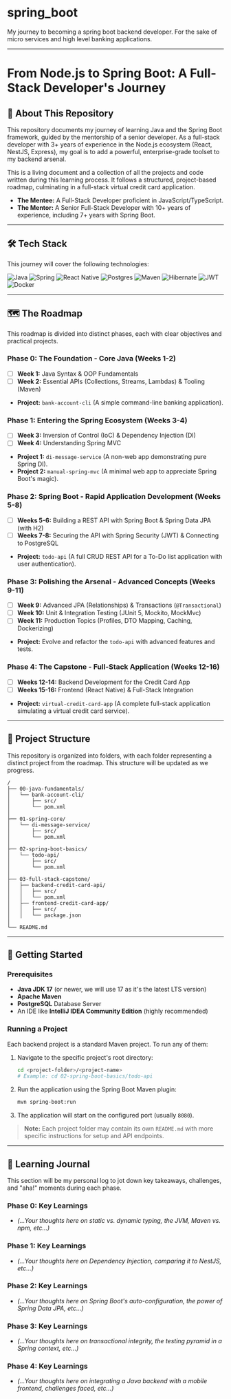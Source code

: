 # spring_boot
My journey to becoming a spring boot backend developer. For the sake of micro services and high level banking applications.

---

# From Node.js to Spring Boot: A Full-Stack Developer's Journey

## 🚀 About This Repository

This repository documents my journey of learning Java and the Spring Boot framework, guided by the mentorship of a senior developer. As a full-stack developer with 3+ years of experience in the Node.js ecosystem (React, NestJS, Express), my goal is to add a powerful, enterprise-grade toolset to my backend arsenal.

This is a living document and a collection of all the projects and code written during this learning process. It follows a structured, project-based roadmap, culminating in a full-stack virtual credit card application.

*   **The Mentee:** A Full-Stack Developer proficient in JavaScript/TypeScript.
*   **The Mentor:** A Senior Full-Stack Developer with 10+ years of experience, including 7+ years with Spring Boot.

---

## 🛠️ Tech Stack

This journey will cover the following technologies:

![Java](https://img.shields.io/badge/java-%23ED8B00.svg?style=for-the-badge&logo=java&logoColor=white)
![Spring](https://img.shields.io/badge/spring-%236DB33F.svg?style=for-the-badge&logo=spring&logoColor=white)
![React Native](https://img.shields.io/badge/react_native-%2320232a.svg?style=for-the-badge&logo=react&logoColor=%2361DAFB)
![Postgres](https://img.shields.io/badge/postgresql-%23316192.svg?style=for-the-badge&logo=postgresql&logoColor=white)
![Maven](https://img.shields.io/badge/Apache%20Maven-C71A36?style=for-the-badge&logo=Apache%20Maven&logoColor=white)
![Hibernate](https://img.shields.io/badge/Hibernate-59666C?style=for-the-badge&logo=Hibernate&logoColor=white)
![JWT](https://img.shields.io/badge/JWT-black?style=for-the-badge&logo=JSON%20web%20tokens)
![Docker](https://img.shields.io/badge/docker-%230db7ed.svg?style=for-the-badge&logo=docker&logoColor=white)

---

## 🗺️ The Roadmap

This roadmap is divided into distinct phases, each with clear objectives and practical projects.

### Phase 0: The Foundation - Core Java (Weeks 1-2)
*   [ ] **Week 1:** Java Syntax & OOP Fundamentals
*   [ ] **Week 2:** Essential APIs (Collections, Streams, Lambdas) & Tooling (Maven)
*   **Project:** `bank-account-cli` (A simple command-line banking application).

### Phase 1: Entering the Spring Ecosystem (Weeks 3-4)
*   [ ] **Week 3:** Inversion of Control (IoC) & Dependency Injection (DI)
*   [ ] **Week 4:** Understanding Spring MVC
*   **Project 1:** `di-message-service` (A non-web app demonstrating pure Spring DI).
*   **Project 2:** `manual-spring-mvc` (A minimal web app to appreciate Spring Boot's magic).

### Phase 2: Spring Boot - Rapid Application Development (Weeks 5-8)
*   [ ] **Weeks 5-6:** Building a REST API with Spring Boot & Spring Data JPA (with H2)
*   [ ] **Weeks 7-8:** Securing the API with Spring Security (JWT) & Connecting to PostgreSQL
*   **Project:** `todo-api` (A full CRUD REST API for a To-Do list application with user authentication).

### Phase 3: Polishing the Arsenal - Advanced Concepts (Weeks 9-11)
*   [ ] **Week 9:** Advanced JPA (Relationships) & Transactions (`@Transactional`)
*   [ ] **Week 10:** Unit & Integration Testing (JUnit 5, Mockito, MockMvc)
*   [ ] **Week 11:** Production Topics (Profiles, DTO Mapping, Caching, Dockerizing)
*   **Project:** Evolve and refactor the `todo-api` with advanced features and tests.

### Phase 4: The Capstone - Full-Stack Application (Weeks 12-16)
*   [ ] **Weeks 12-14:** Backend Development for the Credit Card App
*   [ ] **Weeks 15-16:** Frontend (React Native) & Full-Stack Integration
*   **Project:** `virtual-credit-card-app` (A complete full-stack application simulating a virtual credit card service).

---

## 📁 Project Structure

This repository is organized into folders, with each folder representing a distinct project from the roadmap. This structure will be updated as we progress.

```
/
├── 00-java-fundamentals/
│   └── bank-account-cli/
│       ├── src/
│       └── pom.xml
│
├── 01-spring-core/
│   └── di-message-service/
│       ├── src/
│       └── pom.xml
│
├── 02-spring-boot-basics/
│   └── todo-api/
│       ├── src/
│       └── pom.xml
│
├── 03-full-stack-capstone/
│   ├── backend-credit-card-api/
│   │   ├── src/
│   │   └── pom.xml
│   ├── frontend-credit-card-app/
│   │   ├── src/
│   │   └── package.json
│
└── README.md
```

---

## 🏃 Getting Started

### Prerequisites

*   **Java JDK 17** (or newer, we will use 17 as it's the latest LTS version)
*   **Apache Maven**
*   **PostgreSQL** Database Server
*   An IDE like **IntelliJ IDEA Community Edition** (highly recommended)

### Running a Project

Each backend project is a standard Maven project. To run any of them:

1.  Navigate to the specific project's root directory:
    ```bash
    cd <project-folder>/<project-name>
    # Example: cd 02-spring-boot-basics/todo-api
    ```
2.  Run the application using the Spring Boot Maven plugin:
    ```bash
    mvn spring-boot:run
    ```
3.  The application will start on the configured port (usually `8080`).

> **Note:** Each project folder may contain its own `README.md` with more specific instructions for setup and API endpoints.

---

## 📝 Learning Journal

This section will be my personal log to jot down key takeaways, challenges, and "aha!" moments during each phase.

### Phase 0: Key Learnings
*   *(...Your thoughts here on static vs. dynamic typing, the JVM, Maven vs. npm, etc...)*

### Phase 1: Key Learnings
*   *(...Your thoughts here on Dependency Injection, comparing it to NestJS, etc...)*

### Phase 2: Key Learnings
*   *(...Your thoughts here on Spring Boot's auto-configuration, the power of Spring Data JPA, etc...)*

### Phase 3: Key Learnings
*   *(...Your thoughts here on transactional integrity, the testing pyramid in a Spring context, etc...)*

### Phase 4: Key Learnings
*   *(...Your thoughts here on integrating a Java backend with a mobile frontend, challenges faced, etc...)*